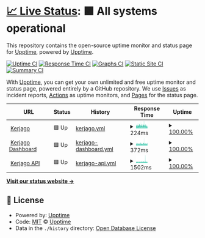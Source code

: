 # [📈 Live Status](https://uptime.kerjago.id): <!--live status--> **🟩 All systems operational**

This repository contains the open-source uptime monitor and status page for [Upptime](https://upptime.js.org), powered by [Upptime](https://github.com/upptime/upptime).

[![Uptime CI](https://github.com/kerjago/upptime/workflows/Uptime%20CI/badge.svg)](https://github.com/kerjago/upptime/actions?query=workflow%3A%22Uptime+CI%22)
[![Response Time CI](https://github.com/kerjago/upptime/workflows/Response%20Time%20CI/badge.svg)](https://github.com/kerjago/upptime/actions?query=workflow%3A%22Response+Time+CI%22)
[![Graphs CI](https://github.com/kerjago/upptime/workflows/Graphs%20CI/badge.svg)](https://github.com/kerjago/upptime/actions?query=workflow%3A%22Graphs+CI%22)
[![Static Site CI](https://github.com/kerjago/upptime/workflows/Static%20Site%20CI/badge.svg)](https://github.com/kerjago/upptime/actions?query=workflow%3A%22Static+Site+CI%22)
[![Summary CI](https://github.com/kerjago/upptime/workflows/Summary%20CI/badge.svg)](https://github.com/kerjago/upptime/actions?query=workflow%3A%22Summary+CI%22)

With [Upptime](https://upptime.js.org), you can get your own unlimited and free uptime monitor and status page, powered entirely by a GitHub repository. We use [Issues](https://github.com/upptime/upptime/issues) as incident reports, [Actions](https://github.com/kerjago/upptime/actions) as uptime monitors, and [Pages](https://uptime.kerjago.id) for the status page.

<!--start: status pages-->
<!-- This summary is generated by Upptime (https://github.com/upptime/upptime) -->
<!-- Do not edit this manually, your changes will be overwritten -->
<!-- prettier-ignore -->
| URL | Status | History | Response Time | Uptime |
| --- | ------ | ------- | ------------- | ------ |
| <img alt="" src="https://icons.duckduckgo.com/ip3/kerjago.id.ico" height="13"> [Kerjago](https://kerjago.id) | 🟩 Up | [kerjago.yml](https://github.com/kerjago/upptime/commits/HEAD/history/kerjago.yml) | <details><summary><img alt="Response time graph" src="./graphs/kerjago/response-time-week.png" height="20"> 224ms</summary><br><a href="https://status.kerjago.id/history/kerjago"><img alt="Response time 749" src="https://img.shields.io/endpoint?url=https%3A%2F%2Fraw.githubusercontent.com%2Fkerjago%2Fupptime%2FHEAD%2Fapi%2Fkerjago%2Fresponse-time.json"></a><br><a href="https://status.kerjago.id/history/kerjago"><img alt="24-hour response time 196" src="https://img.shields.io/endpoint?url=https%3A%2F%2Fraw.githubusercontent.com%2Fkerjago%2Fupptime%2FHEAD%2Fapi%2Fkerjago%2Fresponse-time-day.json"></a><br><a href="https://status.kerjago.id/history/kerjago"><img alt="7-day response time 224" src="https://img.shields.io/endpoint?url=https%3A%2F%2Fraw.githubusercontent.com%2Fkerjago%2Fupptime%2FHEAD%2Fapi%2Fkerjago%2Fresponse-time-week.json"></a><br><a href="https://status.kerjago.id/history/kerjago"><img alt="30-day response time 224" src="https://img.shields.io/endpoint?url=https%3A%2F%2Fraw.githubusercontent.com%2Fkerjago%2Fupptime%2FHEAD%2Fapi%2Fkerjago%2Fresponse-time-month.json"></a><br><a href="https://status.kerjago.id/history/kerjago"><img alt="1-year response time 749" src="https://img.shields.io/endpoint?url=https%3A%2F%2Fraw.githubusercontent.com%2Fkerjago%2Fupptime%2FHEAD%2Fapi%2Fkerjago%2Fresponse-time-year.json"></a></details> | <details><summary><a href="https://status.kerjago.id/history/kerjago">100.00%</a></summary><a href="https://status.kerjago.id/history/kerjago"><img alt="All-time uptime 99.90%" src="https://img.shields.io/endpoint?url=https%3A%2F%2Fraw.githubusercontent.com%2Fkerjago%2Fupptime%2FHEAD%2Fapi%2Fkerjago%2Fuptime.json"></a><br><a href="https://status.kerjago.id/history/kerjago"><img alt="24-hour uptime 100.00%" src="https://img.shields.io/endpoint?url=https%3A%2F%2Fraw.githubusercontent.com%2Fkerjago%2Fupptime%2FHEAD%2Fapi%2Fkerjago%2Fuptime-day.json"></a><br><a href="https://status.kerjago.id/history/kerjago"><img alt="7-day uptime 100.00%" src="https://img.shields.io/endpoint?url=https%3A%2F%2Fraw.githubusercontent.com%2Fkerjago%2Fupptime%2FHEAD%2Fapi%2Fkerjago%2Fuptime-week.json"></a><br><a href="https://status.kerjago.id/history/kerjago"><img alt="30-day uptime 100.00%" src="https://img.shields.io/endpoint?url=https%3A%2F%2Fraw.githubusercontent.com%2Fkerjago%2Fupptime%2FHEAD%2Fapi%2Fkerjago%2Fuptime-month.json"></a><br><a href="https://status.kerjago.id/history/kerjago"><img alt="1-year uptime 99.90%" src="https://img.shields.io/endpoint?url=https%3A%2F%2Fraw.githubusercontent.com%2Fkerjago%2Fupptime%2FHEAD%2Fapi%2Fkerjago%2Fuptime-year.json"></a></details>
| <img alt="" src="https://icons.duckduckgo.com/ip3/dash.kerjago.id.ico" height="13"> [Kerjago Dashboard](https://dash.kerjago.id) | 🟩 Up | [kerjago-dashboard.yml](https://github.com/kerjago/upptime/commits/HEAD/history/kerjago-dashboard.yml) | <details><summary><img alt="Response time graph" src="./graphs/kerjago-dashboard/response-time-week.png" height="20"> 372ms</summary><br><a href="https://status.kerjago.id/history/kerjago-dashboard"><img alt="Response time 884" src="https://img.shields.io/endpoint?url=https%3A%2F%2Fraw.githubusercontent.com%2Fkerjago%2Fupptime%2FHEAD%2Fapi%2Fkerjago-dashboard%2Fresponse-time.json"></a><br><a href="https://status.kerjago.id/history/kerjago-dashboard"><img alt="24-hour response time 377" src="https://img.shields.io/endpoint?url=https%3A%2F%2Fraw.githubusercontent.com%2Fkerjago%2Fupptime%2FHEAD%2Fapi%2Fkerjago-dashboard%2Fresponse-time-day.json"></a><br><a href="https://status.kerjago.id/history/kerjago-dashboard"><img alt="7-day response time 372" src="https://img.shields.io/endpoint?url=https%3A%2F%2Fraw.githubusercontent.com%2Fkerjago%2Fupptime%2FHEAD%2Fapi%2Fkerjago-dashboard%2Fresponse-time-week.json"></a><br><a href="https://status.kerjago.id/history/kerjago-dashboard"><img alt="30-day response time 404" src="https://img.shields.io/endpoint?url=https%3A%2F%2Fraw.githubusercontent.com%2Fkerjago%2Fupptime%2FHEAD%2Fapi%2Fkerjago-dashboard%2Fresponse-time-month.json"></a><br><a href="https://status.kerjago.id/history/kerjago-dashboard"><img alt="1-year response time 884" src="https://img.shields.io/endpoint?url=https%3A%2F%2Fraw.githubusercontent.com%2Fkerjago%2Fupptime%2FHEAD%2Fapi%2Fkerjago-dashboard%2Fresponse-time-year.json"></a></details> | <details><summary><a href="https://status.kerjago.id/history/kerjago-dashboard">100.00%</a></summary><a href="https://status.kerjago.id/history/kerjago-dashboard"><img alt="All-time uptime 99.90%" src="https://img.shields.io/endpoint?url=https%3A%2F%2Fraw.githubusercontent.com%2Fkerjago%2Fupptime%2FHEAD%2Fapi%2Fkerjago-dashboard%2Fuptime.json"></a><br><a href="https://status.kerjago.id/history/kerjago-dashboard"><img alt="24-hour uptime 100.00%" src="https://img.shields.io/endpoint?url=https%3A%2F%2Fraw.githubusercontent.com%2Fkerjago%2Fupptime%2FHEAD%2Fapi%2Fkerjago-dashboard%2Fuptime-day.json"></a><br><a href="https://status.kerjago.id/history/kerjago-dashboard"><img alt="7-day uptime 100.00%" src="https://img.shields.io/endpoint?url=https%3A%2F%2Fraw.githubusercontent.com%2Fkerjago%2Fupptime%2FHEAD%2Fapi%2Fkerjago-dashboard%2Fuptime-week.json"></a><br><a href="https://status.kerjago.id/history/kerjago-dashboard"><img alt="30-day uptime 100.00%" src="https://img.shields.io/endpoint?url=https%3A%2F%2Fraw.githubusercontent.com%2Fkerjago%2Fupptime%2FHEAD%2Fapi%2Fkerjago-dashboard%2Fuptime-month.json"></a><br><a href="https://status.kerjago.id/history/kerjago-dashboard"><img alt="1-year uptime 99.90%" src="https://img.shields.io/endpoint?url=https%3A%2F%2Fraw.githubusercontent.com%2Fkerjago%2Fupptime%2FHEAD%2Fapi%2Fkerjago-dashboard%2Fuptime-year.json"></a></details>
| <img alt="" src="https://icons.duckduckgo.com/ip3/api.kerjago.id.ico" height="13"> [Kerjago API](https://api.kerjago.id/__ping) | 🟩 Up | [kerjago-api.yml](https://github.com/kerjago/upptime/commits/HEAD/history/kerjago-api.yml) | <details><summary><img alt="Response time graph" src="./graphs/kerjago-api/response-time-week.png" height="20"> 1502ms</summary><br><a href="https://status.kerjago.id/history/kerjago-api"><img alt="Response time 1429" src="https://img.shields.io/endpoint?url=https%3A%2F%2Fraw.githubusercontent.com%2Fkerjago%2Fupptime%2FHEAD%2Fapi%2Fkerjago-api%2Fresponse-time.json"></a><br><a href="https://status.kerjago.id/history/kerjago-api"><img alt="24-hour response time 1408" src="https://img.shields.io/endpoint?url=https%3A%2F%2Fraw.githubusercontent.com%2Fkerjago%2Fupptime%2FHEAD%2Fapi%2Fkerjago-api%2Fresponse-time-day.json"></a><br><a href="https://status.kerjago.id/history/kerjago-api"><img alt="7-day response time 1502" src="https://img.shields.io/endpoint?url=https%3A%2F%2Fraw.githubusercontent.com%2Fkerjago%2Fupptime%2FHEAD%2Fapi%2Fkerjago-api%2Fresponse-time-week.json"></a><br><a href="https://status.kerjago.id/history/kerjago-api"><img alt="30-day response time 1452" src="https://img.shields.io/endpoint?url=https%3A%2F%2Fraw.githubusercontent.com%2Fkerjago%2Fupptime%2FHEAD%2Fapi%2Fkerjago-api%2Fresponse-time-month.json"></a><br><a href="https://status.kerjago.id/history/kerjago-api"><img alt="1-year response time 1429" src="https://img.shields.io/endpoint?url=https%3A%2F%2Fraw.githubusercontent.com%2Fkerjago%2Fupptime%2FHEAD%2Fapi%2Fkerjago-api%2Fresponse-time-year.json"></a></details> | <details><summary><a href="https://status.kerjago.id/history/kerjago-api">100.00%</a></summary><a href="https://status.kerjago.id/history/kerjago-api"><img alt="All-time uptime 99.77%" src="https://img.shields.io/endpoint?url=https%3A%2F%2Fraw.githubusercontent.com%2Fkerjago%2Fupptime%2FHEAD%2Fapi%2Fkerjago-api%2Fuptime.json"></a><br><a href="https://status.kerjago.id/history/kerjago-api"><img alt="24-hour uptime 100.00%" src="https://img.shields.io/endpoint?url=https%3A%2F%2Fraw.githubusercontent.com%2Fkerjago%2Fupptime%2FHEAD%2Fapi%2Fkerjago-api%2Fuptime-day.json"></a><br><a href="https://status.kerjago.id/history/kerjago-api"><img alt="7-day uptime 100.00%" src="https://img.shields.io/endpoint?url=https%3A%2F%2Fraw.githubusercontent.com%2Fkerjago%2Fupptime%2FHEAD%2Fapi%2Fkerjago-api%2Fuptime-week.json"></a><br><a href="https://status.kerjago.id/history/kerjago-api"><img alt="30-day uptime 99.72%" src="https://img.shields.io/endpoint?url=https%3A%2F%2Fraw.githubusercontent.com%2Fkerjago%2Fupptime%2FHEAD%2Fapi%2Fkerjago-api%2Fuptime-month.json"></a><br><a href="https://status.kerjago.id/history/kerjago-api"><img alt="1-year uptime 99.77%" src="https://img.shields.io/endpoint?url=https%3A%2F%2Fraw.githubusercontent.com%2Fkerjago%2Fupptime%2FHEAD%2Fapi%2Fkerjago-api%2Fuptime-year.json"></a></details>

<!--end: status pages-->

[**Visit our status website →**](https://uptime.kerjago.id)

## 📄 License

- Powered by: [Upptime](https://github.com/upptime/upptime)
- Code: [MIT](./LICENSE) © [Upptime](https://upptime.js.org)
- Data in the `./history` directory: [Open Database License](https://opendatacommons.org/licenses/odbl/1-0/)
